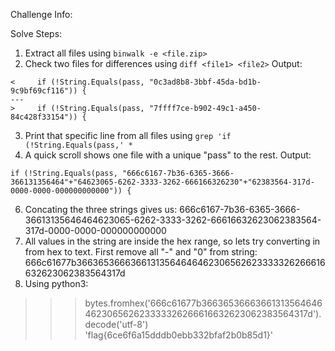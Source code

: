 Challenge Info:


Solve Steps:

1. Extract all files using `binwalk -e <file.zip>`
2. Check two files for differences using `diff <file1> <file2>`
Output:
```
<     if (!String.Equals(pass, "0c3ad8b8-3bbf-45da-bd1b-9c9bf69cf116")) {
---
>     if (!String.Equals(pass, "7ffff7ce-b902-49c1-a450-84c428f33154")) {
```
3. Print that specific line from all files using `grep 'if (!String.Equals(pass,' *`
4. A quick scroll shows one file with a unique "pass" to the rest.
Output:
```
if (!String.Equals(pass, "666c6167-7b36-6365-3666-366131356464"+"64623065-6262-3333-3262-666166326230"+"62383564-317d-0000-0000-000000000000")) {
```
6. Concating the three strings gives us: 666c6167-7b36-6365-3666-36613135646464623065-6262-3333-3262-66616632623062383564-317d-0000-0000-000000000000
7. All values in the string are inside the hex range, so lets try converting in from hex to text. First remove all "-" and "0" from string: 666c61677b36636536663661313564646462306562623333326266616632623062383564317d
8. Using python3:
>>> bytes.fromhex('666c61677b36636536663661313564646462306562623333326266616632623062383564317d').decode('utf-8')
'flag{6ce6f6a15dddb0ebb332bfaf2b0b85d1}'
